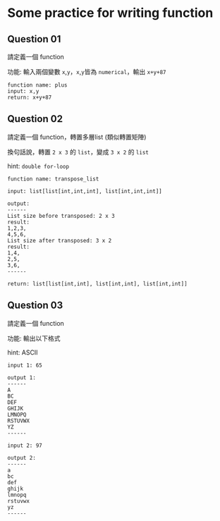 # Some practice for writing function
## Question 01

請定義一個 function

功能: 輸入兩個變數 `x`,`y`，`x`,`y`皆為 `numerical`，輸出 `x+y+87`
```
function name: plus
input: x,y
return: x+y+87
```

## Question 02
請定義一個 function，轉置多層list (類似轉置矩陣)

換句話說，轉置 `2 x 3` 的 `list`，變成 `3 x 2` 的 `list`

hint: `double for-loop`
```
function name: transpose_list

input: list[list[int,int,int], list[int,int,int]]
  
output:
------
List size before transposed: 2 x 3
result:
1,2,3,
4,5,6,
List size after transposed: 3 x 2
result:
1,4,
2,5,
3,6,
------

return: list[list[int,int], list[int,int], list[int,int]]
```

## Question 03
請定義一個 function

功能: 輸出以下格式

hint: ASCII
```
input 1: 65

output 1:
------
A
BC
DEF
GHIJK
LMNOPQ
RSTUVWX
YZ
------

input 2: 97

output 2:
------
a
bc
def
ghijk
lmnopq
rstuvwx
yz
------


```